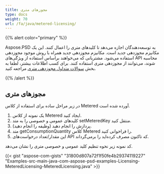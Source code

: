 ```yaml
---
title: مجوزهای متری
type: docs
weight: 70
url: /fa/java/metered-licensing/
---
```


{{% alert color="primary" %}} 

Aspose.PSD به توسعه‌دهندگان اجازه می‌دهد تا کلیدهای متری را اعمال کنند. این یک مکانیزم مجوزدهی جدید است. مکانیزم مجوزدهی جدید همراه با روش موجود مجوزدهی استفاده می‌شود. مشتریانی که می‌خواهند براساس استفاده از ویژگی‌های API محاسبه شوند، می‌توانند از مجوزدهی متری استفاده کنند. برای کسب اطلاعات بیشتر، لطفا به بخش [سوالات متداول مجوزدهی متری](https://purchase.aspose.com/faqs/licensing/metered) مراجعه کنید.

{{% /alert %}} 

## **مجوزهای متری**
در زیر مراحل ساده برای استفاده از کلاس Metered آورده شده است.

1. یک نمونه از کلاس Metered ایجاد کنید.
1. کلیدهای عمومی و خصوصی را به متد setMeteredKey منتقل کنید.
1. پردازش را انجام دهید (وظیفه را انجام دهید).
1. متد getConsumptionQuantity کلاس Metered را فراخوانی کنید.
1. این مقدار/تعداد درخواست‌های API که تاکنون مصرف کرده‌اید را برمی‌گرداند.

کد نمونه زیر نحوه تنظیم کلید عمومی و خصوصی متری را نشان می‌دهد.

{{< gist "aspose-com-gists" "31800d807a72f1f50fe4b29374119227" "Examples-src-main-java-com-aspose-psd-examples-Licensing-MeteredLicensing-MeteredLicensing.java" >}}
